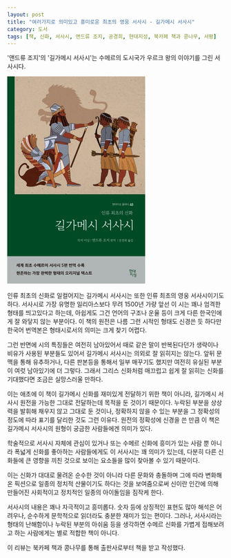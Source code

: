 ```yaml
---
layout: post
title: "여러가지로 의미있고 흥미로운 최초의 영웅 서사시 - 길가메시 서사시"
category: 도서
tags: [책, 신화, 서사시, 앤드류 조지, 공경희, 현대지성, 북카페 책과 콩나무, 서평]
---
```


'앤드류 조지'의
'길가메시 서사시'는
수메르의 도시국가 우르크 왕의 이야기를 그린 서사시다.

![표지](/images/epic-of-gilgamesh-book-h480.jpg)

인류 최초의 신화로 일컬어지는 길가메시 서사시는
또한 인류 최초의 영웅 서사시이기도 하다.
서사시로 가장 유명한 일리아스보다 무려 1500년 가량 앞선 이 시는
꽤나 엄격한 형태를 띄고있다고 하는데,
아쉽게도 그건 언어의 구조나 운율 등이 크게 다른 한국인에게 잘 와닿지 않는 부분이다.
이 책의 원전은 나름 그런 시적인 형태도 신경쓴 듯 하다만
한국어 번역본은 형태시로서의 의미는 크게 찾기 어렵다.

그런 반면에 시의 특징들은 여전히 남아있어서
때로 같은 말이 반복된다던가
생략이나 비유가 사용된 부분들도 있어서
길가메시 서사시는 의외로 잘 읽히지는 않는다.
앞뒤 문맥을 통해 유추하거나, 다른 판본등을 통해서 일부 매꾸기도 했지만
여전히 유실된 부분이 여럿 남아있기에 더 그렇다.
그래서 그리스 신화처럼 매끄럽고 쉽게 잘 읽히는 신화를 기대했다면
조금은 실망스러울 만하다.

이는 애초에 이 책이 길가메시 신화를 재미있게 전달하기 위한 책이 아니라,
길가메시 서사시 원전을 가능한 그대로 전달하는데 목적을 둔 것이기 때문이다.
누락된 부분을 상상력을 발휘해 채우지 않고 그대로 둔 것이나,
정확하지 않을 수 있는 부분을 그 정확성의 정도에 따라 표기를 달리한 것도 그런 이유다.
원전의 정확성에 신경을 쓴 만큼 이 책은 길가메시 서사시의 원형이 궁금한 사람들에겐 의미가 있다.

학술적으로 서사시 자체에 관심이 있거나
또는 수메르 신화에 흥미가 있는 사람 뿐 아니라
폭넓게 신화를 좋아하는 사람들에게도 이 서사시는 꽤 의미가 있는데,
다분히 다른 신화들에 큰 영향을 끼친 것으로 보이는 요소들을 많이 찾아볼 수 있기 때문이다.

이는 신화가 대대로 물려온 순수한 것이 아니라
다른 문화와 충돌하며 그에 따라 변화해온 픽션으로
일종의 정치적 산물이기도 하다는 것을 보여줌으로써
신이란 인간에 의해 만들어진 사회적이고 정치적인 일종의 아이돌임을 짐작케 한다.

서사시의 내용은 꽤나 자극적이고 흥미롭다.
숫자 등에 상징적인 표현도 많아 해석은 어려우나,
순수하게 문학적으로 읽더라도 충분한 재미가 있는 편이다.
그러나, 서사시라는 형태의 난해함이나 누락된 부분의 아쉬움 등을 생각하면
수메르 신화를 가볍게 접해보려고 하는 사람에게는 별로 적합한 책이 아니다.



<div class="im im-info">
이 리뷰는 북카페 책과 콩나무를 통해 출판사로부터 책을 받고 작성했다.
</div>
